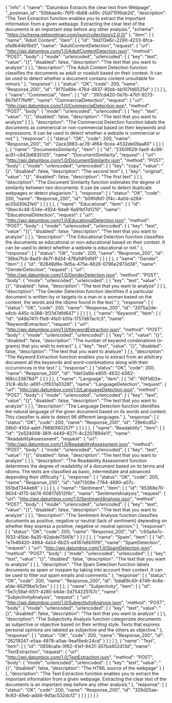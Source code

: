 {
  "info": {
    "name": "Datumbox Extracts the clear text from Webpage",
    "_postman_id": "50bbae4c-76f5-4b68-a49c-20d715f6eb2d",
    "description": "The Text Extraction function enables you to extract the important information from a given webpage. Extracting the clear text of the documents is an important step before any other analysis.",
    "schema": "https://schema.getpostman.com/json/collection/v2.0.0/"
  },
  "item": [
    {
      "name": "Adult Content",
      "item": [
        {
          "id": "bb013e6c-2290-4233-8fca-efa9b44b19d3",
          "name": "AdultContentDetection",
          "request": {
            "url": "http://api.datumbox.com/1.0/AdultContentDetection.json",
            "method": "POST",
            "body": {
              "mode": "urlencoded",
              "urlencoded": [
                {
                  "key": "text",
                  "value": "{}",
                  "disabled": false,
                  "description": "The text that you want to analyze"
                }
              ]
            },
            "description": "The Adult Content Detection function classifies the documents as adult or noadult based on their context. It can be used to detect whether a document contains content unsuitable for minors."
          },
          "response": [
            {
              "status": "OK",
              "code": 200,
              "name": "Response_200",
              "id": "8f70a89e-476d-4837-85bb-bb107fd6525d"
            }
          ]
        }
      ]
    },
    {
      "name": "Commercial",
      "item": [
        {
          "id": "397cd420-0e7b-47b1-9273-6b7bf77fefff",
          "name": "CommercialDetection",
          "request": {
            "url": "http://api.datumbox.com/1.0/CommercialDetection.json",
            "method": "POST",
            "body": {
              "mode": "urlencoded",
              "urlencoded": [
                {
                  "key": "text",
                  "value": "{}",
                  "disabled": false,
                  "description": "The text that you want to analyze"
                }
              ]
            },
            "description": "The Commercial Detection function labels the documents as commercial or non-commercial based on their keywords and expressions. It can be used to detect whether a website is commercial or not."
          },
          "response": [
            {
              "status": "OK",
              "code": 200,
              "name": "Response_200",
              "id": "2ace3983-ac78-4f64-9cea-4532de09aa80"
            }
          ]
        }
      ]
    },
    {
      "name": "DocumentsSimilarity",
      "item": [
        {
          "id": "2350f629-fae9-4c89-ac81-c842b6835125",
          "name": "DocumentSimilarity",
          "request": {
            "url": "http://api.datumbox.com/1.0/DocumentSimilarity.json",
            "method": "POST",
            "body": {
              "mode": "urlencoded",
              "urlencoded": [
                {
                  "key": "copy",
                  "value": "{}",
                  "disabled": false,
                  "description": "The second text"
                },
                {
                  "key": "original",
                  "value": "{}",
                  "disabled": false,
                  "description": "The first text"
                }
              ]
            },
            "description": "The Document Similarity function estimates the degree of similarity between two documents. It can be used to detect duplicate webpages or detect plagiarism."
          },
          "response": [
            {
              "status": "OK",
              "code": 200,
              "name": "Response_200",
              "id": "b06fdfd1-2f4c-4a0d-a284-ac05d30b2fe0"
            }
          ]
        }
      ]
    },
    {
      "name": "Educational",
      "item": [
        {
          "id": "0bec4c48-534e-4924-9da9-6a91bf7d1210",
          "name": "EducationalDetection",
          "request": {
            "url": "http://api.datumbox.com/1.0/EducationalDetection.json",
            "method": "POST",
            "body": {
              "mode": "urlencoded",
              "urlencoded": [
                {
                  "key": "text",
                  "value": "{}",
                  "disabled": false,
                  "description": "The text that you want to analyze"
                }
              ]
            },
            "description": "The Educational Detection function classifies the documents as educational or non-educational based on their context. It can be used to detect whether a website is educational or not."
          },
          "response": [
            {
              "status": "OK",
              "code": 200,
              "name": "Response_200",
              "id": "36be7fcb-8ad3-4b7f-8d34-478a1df0dfd1"
            }
          ]
        }
      ]
    },
    {
      "name": "Gender",
      "item": [
        {
          "id": "82848d9e-9d5a-475e-8626-0796e2973d38",
          "name": "GenderDetection",
          "request": {
            "url": "http://api.datumbox.com/1.0/GenderDetection.json",
            "method": "POST",
            "body": {
              "mode": "urlencoded",
              "urlencoded": [
                {
                  "key": "text",
                  "value": "{}",
                  "disabled": false,
                  "description": "The text that you want to analyze"
                }
              ]
            },
            "description": "The Gender Detection function identifies if a particular document is written-by or targets-to a man or a woman based on the context, the words and the idioms found in the text."
          },
          "response": [
            {
              "status": "OK",
              "code": 200,
              "name": "Response_200",
              "id": "2075a2de-e8cb-445c-b388-3f21d7dfd647"
            }
          ]
        }
      ]
    },
    {
      "name": "Keyword",
      "item": [
        {
          "id": "d49a7411-f1e8-4fe0-b5fa-1757d87acfc3",
          "name": "KeywordExtraction",
          "request": {
            "url": "http://api.datumbox.com/1.0/KeywordExtraction.json",
            "method": "POST",
            "body": {
              "mode": "urlencoded",
              "urlencoded": [
                {
                  "key": "n",
                  "value": "{}",
                  "disabled": false,
                  "description": "The number of keyword combinations (n-grams) that you wish to extract"
                },
                {
                  "key": "text",
                  "value": "{}",
                  "disabled": false,
                  "description": "The text that you want to analyze"
                }
              ]
            },
            "description": "The Keyword Extraction function enables you to extract from an arbitrary document all the keywords and word-combinations along with their occurrences in the text."
          },
          "response": [
            {
              "status": "OK",
              "code": 200,
              "name": "Response_200",
              "id": "fdef3a6d-e805-4632-b562-f68cc33878d7"
            }
          ]
        }
      ]
    },
    {
      "name": "Language",
      "item": [
        {
          "id": "60f1d02e-31c8-4b3c-a691-c1f631a0326f",
          "name": "LanguageDetection",
          "request": {
            "url": "http://api.datumbox.com/1.0/LanguageDetection.json",
            "method": "POST",
            "body": {
              "mode": "urlencoded",
              "urlencoded": [
                {
                  "key": "text",
                  "value": "{}",
                  "disabled": false,
                  "description": "The text that you want to analyze"
                }
              ]
            },
            "description": "The Language Detection function identifies the natural language of the given document based on its words and context. This classifier is able to detect 96 different languages."
          },
          "response": [
            {
              "status": "OK",
              "code": 200,
              "name": "Response_200",
              "id": "29e6cd52-08b0-410d-aabf-79880f40257f"
            }
          ]
        }
      ]
    },
    {
      "name": "Readability",
      "item": [
        {
          "id": "2e524008-381f-4449-8271-4c2207894e11",
          "name": "ReadabilityAssessment",
          "request": {
            "url": "http://api.datumbox.com/1.0/ReadabilityAssessment.json",
            "method": "POST",
            "body": {
              "mode": "urlencoded",
              "urlencoded": [
                {
                  "key": "text",
                  "value": "{}",
                  "disabled": false,
                  "description": "The text that you want to analyze"
                }
              ]
            },
            "description": "The Readability Assessment function determines the degree of readability of a document based on its terms and idioms. The texts are classified as basic, intermediate and advanced depending their difficulty."
          },
          "response": [
            {
              "status": "OK",
              "code": 200,
              "name": "Response_200",
              "id": "dd71309e-7764-4890-a07c-551bd7344eb6"
            }
          ]
        }
      ]
    },
    {
      "name": "Sentiment",
      "item": [
        {
          "id": "85368e70-9634-4f75-bb74-60817d512f9c",
          "name": "SentimentAnalysis",
          "request": {
            "url": "http://api.datumbox.com/1.0/SentimentAnalysis.json",
            "method": "POST",
            "body": {
              "mode": "urlencoded",
              "urlencoded": [
                {
                  "key": "text",
                  "value": "{}",
                  "disabled": false,
                  "description": "The text that you want to analyze"
                }
              ]
            },
            "description": "The Sentiment Analysis function classifies documents as positive, negative or neutral (lack of sentiment) depending on whether they express a positive, negative or neutral opinion."
          },
          "response": [
            {
              "status": "OK",
              "code": 200,
              "name": "Response_200",
              "id": "c93a4e7c-1933-45bb-9a35-92abde75f41b"
            }
          ]
        }
      ]
    },
    {
      "name": "Spam",
      "item": [
        {
          "id": "e7b46420-4984-4a54-8b25-e4167e6b10f8",
          "name": "SpamDetection",
          "request": {
            "url": "http://api.datumbox.com/1.0/SpamDetection.json",
            "method": "POST",
            "body": {
              "mode": "urlencoded",
              "urlencoded": [
                {
                  "key": "text",
                  "value": "{}",
                  "disabled": false,
                  "description": "The text that you want to analyze"
                }
              ]
            },
            "description": "The Spam Detection function labels documents as spam or nospam by taking into account their context. It can be used to filter out spam emails and comments."
          },
          "response": [
            {
              "status": "OK",
              "code": 200,
              "name": "Response_200",
              "id": "bda69c49-4749-4c6e-a1de-862f9be1c5ec"
            }
          ]
        }
      ]
    },
    {
      "name": "Subjectivity",
      "item": [
        {
          "id": "5e7c59af-6511-4285-b64e-3d754225157c",
          "name": "SubjectivityAnalysis",
          "request": {
            "url": "http://api.datumbox.com/1.0/SubjectivityAnalysis.json",
            "method": "POST",
            "body": {
              "mode": "urlencoded",
              "urlencoded": [
                {
                  "key": "text",
                  "value": "{}",
                  "disabled": false,
                  "description": "The text that you want to analyze"
                }
              ]
            },
            "description": "The Subjectivity Analysis function categorizes documents as subjective or objective based on their writing style. Texts that express personal opinions are labeled as subjective and the others as objective."
          },
          "response": [
            {
              "status": "OK",
              "code": 200,
              "name": "Response_200",
              "id": "26219247-e5aa-4878-a0ae-9eaf8edc24cd"
            }
          ]
        }
      ]
    },
    {
      "name": "Text",
      "item": [
        {
          "id": "0656cafa-3f62-41e1-9431-307bd452d13d",
          "name": "TextExtraction",
          "request": {
            "url": "http://api.datumbox.com/1.0/TextExtraction.json",
            "method": "POST",
            "body": {
              "mode": "urlencoded",
              "urlencoded": [
                {
                  "key": "text",
                  "value": "{}",
                  "disabled": false,
                  "description": "The HTML source of the webpage"
                }
              ]
            },
            "description": "The Text Extraction function enables you to extract the important information from a given webpage. Extracting the clear text of the documents is an important step before any other analysis."
          },
          "response": [
            {
              "status": "OK",
              "code": 200,
              "name": "Response_200",
              "id": "328d20ae-9c63-49eb-add4-9d1ac532dcf2"
            }
          ]
        }
      ]
    }
  ]
}